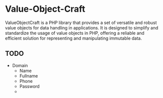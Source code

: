 # Value-Object-Craft
ValueObjectCraft is a PHP library that provides a set of versatile and robust value objects for data handling in applications. It is designed to simplify and standardize the usage of value objects in PHP, offering a reliable and efficient solution for representing and manipulating immutable data.


## TODO

- Domain
    - Name
    - Fullname
    - Phone
    - Password
    - 